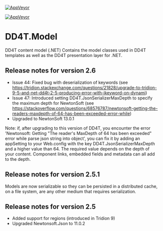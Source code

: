[![AppVeyor](https://ci.appveyor.com/api/projects/status/github/dd4t/DD4T.Model?branch=master&svg=true&passingText=master)](https://ci.appveyor.com/project/DD4T/dd4t-model)

[![AppVeyor](https://ci.appveyor.com/api/projects/status/github/dd4t/DD4T.Model?branch=develop&svg=true&passingText=develop)](https://ci.appveyor.com/project/DD4T/dd4t-model)
# DD4T.Model
DD4T content model (.NET)
Contains the model classes used in DD4T templates as well as the DD4T presentation layer for .NET.


## Release notes for version 2.6

- Issue 44: Fixed bug with deserialization of keywords (see https://tridion.stackexchange.com/questions/21828/upgrade-to-tridion-9-5-and-net-dd4t-2-5-producing-error-with-ikeyword-on-dynami)
- Issue 47: Introduced setting DD4T.JsonSerializerMaxDepth to specify the maximum depth for NewtonSoft (see https://stackoverflow.com/questions/68576787/newtonsoft-getting-the-readers-maxdepth-of-64-has-been-exceeded-error-while)
- Upgraded to NewtonSoft 13.0.1

Note: if, after upgrading to this version of DD4T, you encounter the error 'Newtonsoft: Getting "The reader's MaxDepth of 64 has been exceeded" error while parse json string into object', you can fix it by adding an appSetting to your
Web.config with the key DD4T.JsonSerializerMaxDepth and a higher value than 64. The required value depends on the depth of your content. Component links, embedded fields and metadata can all add to the depth.


## Release notes for version 2.5.1

Models are now serializable so they can be persisted in a distributed cache, on a file system, are any other medium that requires serialization.


## Release notes for version 2.5

- Added support for regions (introduced in Tridion 9)
- Upgraded Newtonsoft.Json to 11.0.2
